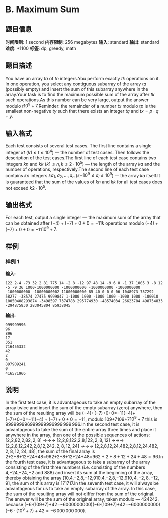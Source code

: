 # B. Maximum Sum

## 题目信息

**时间限制**: 1 second
**内存限制**: 256 megabytes
**输入**: standard
**输出**: standard
**难度**: *1100
**标签**: dp, greedy, math

## 题目描述

You have an array $t$$a$ of $t$$n$ integers.You perform exactly $t$$k$ operations on it. In one operation, you select any contiguous subarray of the array $t$$a$ (possibly empty) and insert the sum of this subarray anywhere in the array.Your task is to find the maximum possible sum of the array after $t$$k$ such operations.As this number can be very large, output the answer modulo $t$$10^9 + 7$.Reminder: the remainder of a number $t$$x$ modulo $t$$p$ is the smallest non-negative $t$$y$ such that there exists an integer $t$$q$ and $t$$x = p \cdot q + y$.

## 输入格式

Each test consists of several test cases. The first line contains a single integer $k$$t$ ($k$$1 \le t \le 10^4$) — the number of test cases. Then follows the description of the test cases.The first line of each test case contains two integers $k$$n$ and $k$$k$ ($k$$1 \le n, k \le 2 \cdot 10^5$) — the length of the array $k$$a$ and the number of operations, respectively.The second line of each test case contains $k$$n$ integers $k$$a_1, a_2, \ldots, a_n$ ($k$$-10^9 \le a_i \le 10^9$) — the array $k$$a$ itself.It is guaranteed that the sum of the values of $k$$n$ and $k$$k$ for all test cases does not exceed $k$$2 \cdot 10^5$.

## 输出格式

For each test, output a single integer — the maximum sum of the array that can be obtained after $(-4) + (-7) + 0 + 0 = -11$$k$ operations modulo $(-4) + (-7) + 0 + 0 = -11$$10^9 + 7$.

## 样例

### 样例 1

**输入:**
```
122 2-4 -73 32 2 81 775 14 -2 8 -12 97 48 14 -9 6 0 -1 37 1005 3 -8 12 -5 -9 36 1000-1000000000 -1000000000 -1000000000 -1000000000 -1000000000 -10000000002 11000000000 85 40 0 0 0 06 1048973 757292 58277 -38574 27475 9999847 1-1000 1000 -1000 1000 -1000 1000 -100010 10050408293874 -3498597 7374783 295774930 -48574034 26623784 498754833 -294875830 283045804 85938045
```

**输出:**
```
999999996
96
896
17
351
716455332
42
2
0
897909241
0
416571966
```

## 说明

In the first test case, it is advantageous to take an empty subarray of the array twice and insert the sum of the empty subarray (zero) anywhere, then the sum of the resulting array will be (−4)+(−7)+0+0=−11(−4)+(−7)+0+0=−11$(-4) + (-7) + 0 + 0 = -11$, modulo 109+7109+7$10^9 + 7$ this is 999999996999999996$999\,999\,996$.In the second test case, it is advantageous to take the sum of the entire array three times and place it anywhere in the array, then one of the possible sequences of actions: [2,2,82,2,8$2, 2, 8$] →→$\rightarrow$ [2,2,8,122,2,8,12$2, 2, 8, 12$] →→$\rightarrow$ [2,2,8,12,242,2,8,12,24$2, 2, 8, 12, 24$] →→$\rightarrow$ [2,2,8,12,24,482,2,8,12,24,48$2, 2, 8, 12, 24, 48$], the sum of the final array is 2+2+8+12+24+48=962+2+8+12+24+48=96$2 + 2 + 8 + 12 + 24 + 48 = 96$.In the fourth test case, it is advantageous to take a subarray of the array consisting of the first three numbers (i.e. consisting of the numbers 4,−24,−2$4, -2$ and 88$8$) and insert its sum at the beginning of the array, thereby obtaining the array [10,4,−2,8,−12,910,4,−2,8,−12,9$10, 4, -2, 8, -12, 9$], the sum of this array is 1717$17$.In the seventh test case, it will always be advantageous for us to take an empty subarray of the array. In this case, the sum of the resulting array will not differ from the sum of the original. The answer will be the sum of the original array, taken modulo — 4242$42$, because (−6⋅(109+7)+42=−6000000000)(−6⋅(109+7)+42=−6000000000)$(-6 \cdot (10^9 + 7) + 42 = -6\,000\,000\,000)$.
